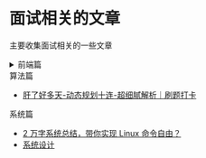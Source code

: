 # 面试相关的文章

主要收集面试相关的一些文章

<details>
  <summary>前端篇</summary>

- [React 面试集锦](https://github.com/sudheerj/reactjs-interview-questions)
- [26 个精选的 JavaScript 面试问题](https://juejin.im/post/5bd95d22e51d45685f442f73)
- [刷《一年半经验，百度、有赞、阿里面试总结》·手记](https://juejin.im/post/5bfff5086fb9a049c84f2d24)
- [一道面试题引起的思考](https://juejin.im/post/5bf769e0518825773a2ebfe5)
- [支付宝 6 轮面试经验](https://juejin.im/post/5c0a90b1518825666808d1c5)
- [面试很全的图片值得 star](https://yuchengkai.cn/docs/zh/frontend/)
- [行走的 Offer 收割机](https://juejin.im/post/5c16471f6fb9a049c43d91d4)
- [【半月刊】前端高频面试题及答案汇总](https://juejin.im/post/5c6977e46fb9a049fd1063dc)
- [2019 面试准备 - JS 原型与原型链](https://juejin.im/post/5c72a1766fb9a049ea3993e6)
- [如何轻松拿到淘宝前端 offer](https://juejin.im/post/5bbc54a2e51d450e5a7445b4)
- [那些你需要知道的 CSS-面试](https://juejin.im/post/5c7646e2f265da2d8e70f681)
- [【半月刊 2】前端高频面试题及答案汇总](https://juejin.im/post/5c7bd72ef265da2de80f7f17)
- [2019 面试实战 - 第一回合](https://juejin.im/post/5c7bc11d6fb9a04a0956c325)
- [中高级前端大厂面试秘籍，为你保驾护航金三银四，直通大厂(上)](https://juejin.im/post/5c64d15d6fb9a049d37f9c20)
- [(中篇)中高级前端大厂面试秘籍，寒冬中为您保驾护航，直通大厂](https://juejin.im/post/5c92f499f265da612647b754)
- [记录一次蚂蚁金服前端电话面试](https://juejin.im/post/5c83f7d15188257e566edcf1)
- [「中高级前端面试」JavaScript 手写代码无敌秘籍](https://juejin.im/post/5c9c3989e51d454e3a3902b6)
- [【半月刊 3】前端高频面试题及答案汇总](https://juejin.im/post/5c9ac3f66fb9a070e056718f)
- [2019 前端面试 | 知其然，并知其所以然](https://juejin.im/post/5ce4171ff265da1bd04eb4f3)
- [前端面经分享 | 腾讯](https://juejin.im/post/5ce9f666e51d45777621baf7)
- [分享阿里前端 p7 架构图谱](https://juejin.im/post/5cf5f358e51d45778f076ce5)
- [前端 100 问：能搞懂 80% 的请把简历给我](https://juejin.im/post/5d23e750f265da1b855c7bbe)
- [大厂社招前端-走心面试经验分享](https://juejin.cn/post/6939707197135781924)
- [金三银四的前端社招面经](https://juejin.cn/post/6939774328858738696)
- [字节跳动最爱考的前端面试题：计算机网络基础](https://juejin.cn/post/6939691851746279437)
- [金 ③ 银 ④ 分享一道曾让我栽在二面的面试题｜项目复盘](https://juejin.cn/post/6939352081446731790)
- [蚂蚁金服异步串行面试题](https://juejin.cn/post/6860646761392930830)
- [霖呆呆的近期面试 128 题汇总(含超详细答案) | 掘金技术征文](https://juejin.cn/post/6844904151369908232)
- [要就来 45 道 Promise 面试题一次爽到底](https://juejin.cn/post/6844904077537574919)
- [webpack 专栏](https://www.zhihu.com/column/c_1367218175587811328)
- [面试必问——前端页面性能指标基本介绍](https://mp.weixin.qq.com/s?__biz=MzI1ODE4NzE1Nw==&mid=2247489415&idx=1&sn=4f9415aa6a7bd4c406272cab7888b391&chksm=ea0d5d7ddd7ad46b5a3b1735d5f74bd37366ac85e2a9af59d58b945aedcbafafc068f13c797b&scene=21#wechat_redirect)
- [弄懂 SourceMap，前端开发提效 100%](https://zhuanlan.zhihu.com/p/467566753) 对 SourceMap 讲的非常细致的一篇了。
- [字节前端面试手册(完整版)开放下载](https://mp.weixin.qq.com/s/m5lZOytzTJI32mCY-G2jPA)

</details>

<detail>
 <summary>算法篇</summary>

- [肝了好多天-动态规划十连-超细腻解析｜刷题打卡](https://juejin.cn/post/6937193443953393700)

</detail>

<detail>
 <summary>系统篇</summary>

- [2 万字系统总结，带你实现 Linux 命令自由？](https://juejin.cn/post/6938385978004340744)
- [系统设计](https://github.com/snakeUni/system-design-primer)

</detail>
